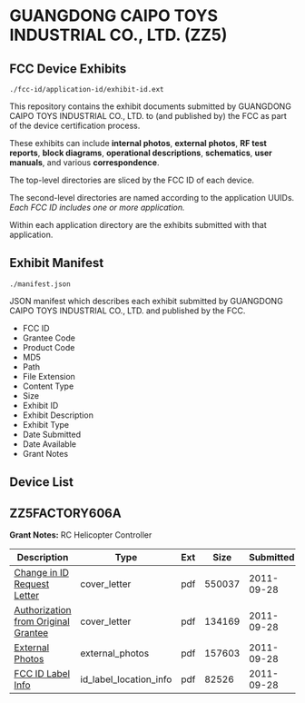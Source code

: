 # GUANGDONG CAIPO TOYS INDUSTRIAL CO., LTD. (ZZ5)
## FCC Device Exhibits

```
./fcc-id/application-id/exhibit-id.ext
```

This repository contains the exhibit documents submitted by GUANGDONG CAIPO TOYS INDUSTRIAL CO., LTD. to (and published by) the FCC as part of the device certification process.

These exhibits can include **internal photos**, **external photos**, **RF test reports**, **block diagrams**, **operational descriptions**, **schematics**, **user manuals**, and various **correspondence**.

The top-level directories are sliced by the FCC ID of each device.

The second-level directories are named according to the application UUIDs. *Each FCC ID includes one or more application.*

Within each application directory are the exhibits submitted with that application. 

## Exhibit Manifest

```
./manifest.json
```

JSON manifest which describes each exhibit submitted by GUANGDONG CAIPO TOYS INDUSTRIAL CO., LTD. and published by the FCC.

- FCC ID
- Grantee Code
- Product Code
- MD5
- Path
- File Extension
- Content Type
- Size
- Exhibit ID
- Exhibit Description
- Exhibit Type
- Date Submitted
- Date Available
- Grant Notes

## Device List
## ZZ5FACTORY606A
**Grant Notes:** RC Helicopter Controller

| Description | Type | Ext | Size | Submitted | Available |
| ----------- | ---- | --- | ---- | --------- | --------- |
| [Change in ID Request Letter](ZZ5FACTORY606A/10872ff2edf9dc3572fc328ebe601c8b/1550739.pdf) | cover_letter | pdf | 550037 | 2011-09-28 | 2011-09-28 |
| [Authorization from Original Grantee](ZZ5FACTORY606A/10872ff2edf9dc3572fc328ebe601c8b/1550740.pdf) | cover_letter | pdf | 134169 | 2011-09-28 | 2011-09-28 |
| [External Photos](ZZ5FACTORY606A/10872ff2edf9dc3572fc328ebe601c8b/1550741.pdf) | external_photos | pdf | 157603 | 2011-09-28 | 2011-09-28 |
| [FCC ID Label Info](ZZ5FACTORY606A/10872ff2edf9dc3572fc328ebe601c8b/1550742.pdf) | id_label_location_info | pdf | 82526 | 2011-09-28 | 2011-09-28 |
